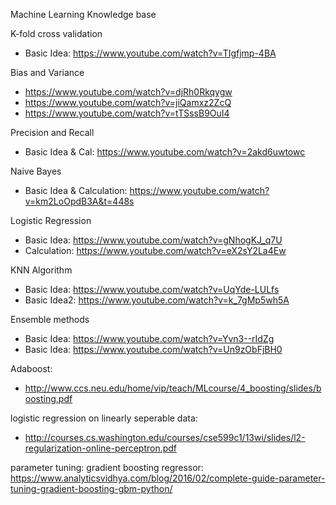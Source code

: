 Machine Learning Knowledge base


K-fold cross validation
- Basic Idea: https://www.youtube.com/watch?v=TIgfjmp-4BA

Bias and Variance
- https://www.youtube.com/watch?v=djRh0Rkqygw
- https://www.youtube.com/watch?v=jiQamxz2ZcQ
- https://www.youtube.com/watch?v=tTSssB9OuI4

Precision and Recall
- Basic Idea & Cal:  https://www.youtube.com/watch?v=2akd6uwtowc

Naive Bayes
- Basic Idea & Calculation: https://www.youtube.com/watch?v=km2LoOpdB3A&t=448s


Logistic Regression 
- Basic Idea: https://www.youtube.com/watch?v=gNhogKJ_q7U
- Calculation: https://www.youtube.com/watch?v=eX2sY2La4Ew

KNN Algorithm
- Basic Idea: https://www.youtube.com/watch?v=UqYde-LULfs
- Basic Idea2: https://www.youtube.com/watch?v=k_7gMp5wh5A


Ensemble methods
- Basic Idea: https://www.youtube.com/watch?v=Yvn3--rIdZg
- Basic Idea: https://www.youtube.com/watch?v=Un9zObFjBH0

Adaboost: 
- http://www.ccs.neu.edu/home/vip/teach/MLcourse/4_boosting/slides/boosting.pdf

logistic regression on linearly seperable data: 
- http://courses.cs.washington.edu/courses/cse599c1/13wi/slides/l2-regularization-online-perceptron.pdf


parameter tuning: 
gradient boosting regressor: https://www.analyticsvidhya.com/blog/2016/02/complete-guide-parameter-tuning-gradient-boosting-gbm-python/
